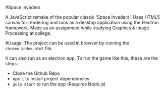 #Space invaders

A JavaScript remake of the popular classic 'Space Invaders'. Uses HTML5 canvas for rendering and runs as a desktop application using the Electron framework. Made as an assignment while studying Graphics & Image Processing at college.

#Usage:
The project can be used in browser by running the `chrome.index.html` file. 

It can also run as an electron app. To run the game like this, these are the steps:
- Clone the Github Repo 
- `npm i` to install project dependencies
- `gulp start` to run the app
(Requires Node.js)
